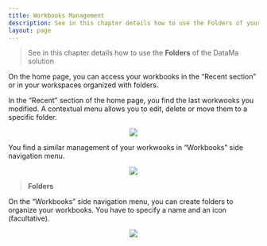 ```yaml
---
title: Workbooks Management
description: See in this chapter details how to use the Folders of your account
layout: page
---
```


> See in this chapter details how to use the **Folders**  of the DataMa solution


On the home page, you can access your workbooks in the “Recent section” or in your workspaces organized with folders. 

In the “Recent” section of the home page, you find the last workwooks you modified. A contextual menu allows you to edit, delete or move them to a specific folder.


<center><img src="{{site.url}}/{{site.baseurl}}/core_app/new/interface/homepage/images/workbooks_management.png"/></center>



You find a similar management of your workwooks in “Workbooks” side navigation menu.

<center><img src="{{site.url}}/{{site.baseurl}}/core_app/new/interface/homepage/images/workbooks_home.png"/></center>


> **Folders**

On the “Workbooks” side navigation menu, you can create folders to organize your workbooks. You have to specify a name and an icon (facultative).

<center><img src="{{site.url}}/{{site.baseurl}}/core_app/new/interface/homepage/images/folders_icon.png"/></center>
